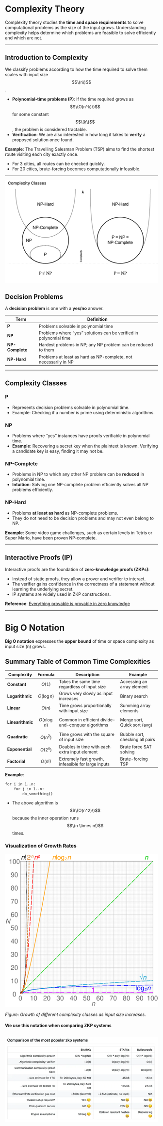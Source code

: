 # Complexity Theory

Complexity theory studies the **time and space requirements** to solve computational problems as the size of the input grows. Understanding complexity helps determine which problems are feasible to solve efficiently and which are not.

---

## Introduction to Complexity

We classify problems according to how the time required to solve them scales with input size $$\(n\)$$. 

- **Polynomial-time problems (P)**: If the time required grows as $$\(O(n^k)\)$$ for some constant $$\(k\)$$, the problem is considered tractable.
- **Verification**: We are also interested in how long it takes to **verify** a proposed solution once found.

**Example**: The Travelling Salesman Problem (TSP) aims to find the shortest route visiting each city exactly once.

- For 3 cities, all routes can be checked quickly.
- For 20 cities, brute-forcing becomes computationally infeasible.

---


![complex theory](img/Screenshot%202022-03-01%20at%2011.04.49.png)


## Decision Problems

A **decision problem** is one with a **yes/no** answer.

| Term | Definition |
|------|-----------|
| **P** | Problems solvable in polynomial time |
| **NP** | Problems where “yes” solutions can be verified in polynomial time |
| **NP-Complete** | Hardest problems in NP; any NP problem can be reduced to them |
| **NP-Hard** | Problems at least as hard as NP-complete, not necessarily in NP |

---

## Complexity Classes

### P

- Represents decision problems solvable in polynomial time.
- Example: Checking if a number is prime using deterministic algorithms.

### NP

- Problems where “yes” instances have proofs verifiable in polynomial time.
- **Example**: Recovering a secret key when the plaintext is known. Verifying a candidate key is easy, finding it may not be.

### NP-Complete

- Problems in NP to which any other NP problem can be **reduced** in polynomial time.
- **Intuition**: Solving one NP-complete problem efficiently solves all NP problems efficiently.

### NP-Hard

- Problems **at least as hard** as NP-complete problems.
- They do not need to be decision problems and may not even belong to NP.

**Example**: Some video game challenges, such as certain levels in Tetris or Super Mario, have been proven NP-complete.

---

## Interactive Proofs (IP)

Interactive proofs are the foundation of **zero-knowledge proofs (ZKPs)**:

- Instead of static proofs, they allow a prover and verifier to interact.
- The verifier gains confidence in the correctness of a statement without learning the underlying secret.
- IP systems are widely used in ZKP constructions.

**Reference**: [Everything provable is provable in zero knowledge](https://dl.acm.org/doi/pdf/10.5555/88314.88333)


---

# Big O Notation

**Big O notation** expresses the **upper bound** of time or space complexity as input size \(n\) grows.


## Summary Table of Common Time Complexities

| Complexity | Formula | Description | Example |
|------------|---------|-------------|---------|
| **Constant** | $$O(1)$$ | Takes the same time regardless of input size | Accessing an array element |
| **Logarithmic** | $$O(\log n)$$ | Grows very slowly as input increases | Binary search |
| **Linear** | $$O(n)$$ | Time grows proportionally with input size | Summing array elements |
| **Linearithmic** | $$O(n \log n)$$ | Common in efficient divide-and-conquer algorithms | Merge sort, Quick sort (avg) |
| **Quadratic** | $$O(n^2)$$ | Time grows with the square of input size | Bubble sort, checking all pairs |
| **Exponential** | $$O(2^n)$$ | Doubles in time with each extra input element | Brute force SAT solving |
| **Factorial** | $$O(n!)$$ | Extremely fast growth, infeasible for large inputs | Brute-forcing TSP |

**Example**:

```text
for i in 1..n:
    for j in 1..n:
        do_something()
```

- The above algorithm is $$\(O(n^2)\)$$ because the inner operation runs $$\(n \times n\)$$ times.

### Visualization of Growth Rates

![Big O Growth](img/Comparison_computational_complexity.png)

*Figure: Growth of different complexity classes as input size increases.*



#### We use this notation when comparing ZKP systems


![Big O ](img/SH7BExt.webp)
--
